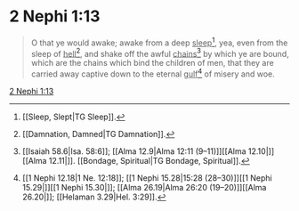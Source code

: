 # 2 Nephi 1:13

> O that ye would awake; awake from a deep <u>sleep</u>[^a], yea, even from the sleep of <u>hell</u>[^b], and shake off the awful <u>chains</u>[^c] by which ye are bound, which are the chains which bind the children of men, that they are carried away captive down to the eternal <u>gulf</u>[^d] of misery and woe.

[2 Nephi 1:13](https://www.churchofjesuschrist.org/study/scriptures/bofm/2-ne/1?lang=eng&id=p13#p13)


[^a]: [[Sleep, Slept|TG Sleep]].  
[^b]: [[Damnation, Damned|TG Damnation]].  
[^c]: [[Isaiah 58.6|Isa. 58:6]]; [[Alma 12.9|Alma 12:11 (9–11)]][[Alma 12.10|]][[Alma 12.11|]]. [[Bondage, Spiritual|TG Bondage, Spiritual]].  
[^d]: [[1 Nephi 12.18|1 Ne. 12:18]]; [[1 Nephi 15.28|15:28 (28–30)]][[1 Nephi 15.29|]][[1 Nephi 15.30|]]; [[Alma 26.19|Alma 26:20 (19–20)]][[Alma 26.20|]]; [[Helaman 3.29|Hel. 3:29]].  

